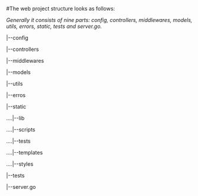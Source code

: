 #The web project structure looks as follows:

*Generally it consists of nine parts: config, controllers, middlewares, models, utils, errors, static, tests and server.go.*

|--config

|--controllers

|--middlewares

|--models

|--utils

|--erros

|--static

....|--lib
  
....|--scripts
  
....|--tests

....|--templates

....|--styles

|--tests

|--server.go
